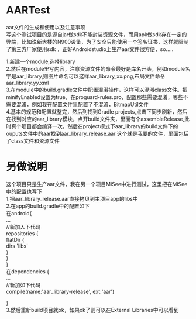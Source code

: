 # AARTest
aar文件的生成和使用以及注意事项<br>
写这个测试项目的是源自jar做sdk不能封装资源文件，而用apk做sdk存在一定的弊端，比如说新大楼的N900设备，为了安全只能使用一个签名证书，这样就限制了第三方厂家使用sdk
，正好Androidstudio上生产aar文件很方便，so.....<br>

1.新建一个module,选择library<br>
2.然后在module里写内容，注意资源文件的命令最好是库名开头，例如module名字是aar_library,则图片命名可以这样aar_library_xx.png,布局文件命令aar_library_yy.xml<br>
3.在module中的build.gradle文件中配置混淆操作，这样可以混淆class文件。把minifyEnabled设置为true，在proguard-rules.pro，配置那些需要混淆，哪些不需要混淆，例如我在配置文件里配置了不混淆，BitmapUtil文件<br>
4.基本的规范和配置就整完，然后到找到Gradle projects,点击下同步刷新，然后在找到对应的aar_library模块，点开build文件夹，里面有个assembleRelease,此时真个项目都会编译一次，然后在project模式下aar_library的build文件下的ouputs文件中的aar找到aar_library_release.aar
这个就是我要的文件，里面包括了class文件和资源文件<br>


# 另做说明
这个项目只是生产aar文件，我在另一个项目MiSee中进行测试，这里把在MiSee中的配置也写下<br>
1.把aar_library_release.aar直接拷贝到主项目app的libs中<br>
2.在app的build.gradle中的配置如下<br>
在android{<br>
...<br>
//新加入下代码<br>
repositories {<br>
        flatDir {<br>
            dirs 'libs'<br>
        }<br>
    }<br>
}
<br>
在dependencies {<br>
  ...<br>
  //新加如下代码<br>
    compile(name:'aar_library-release', ext:'aar')<br>

}<br>
3.然后重新build项目就ok，如果ok了则可以在External Libraries中可以看到<br>


